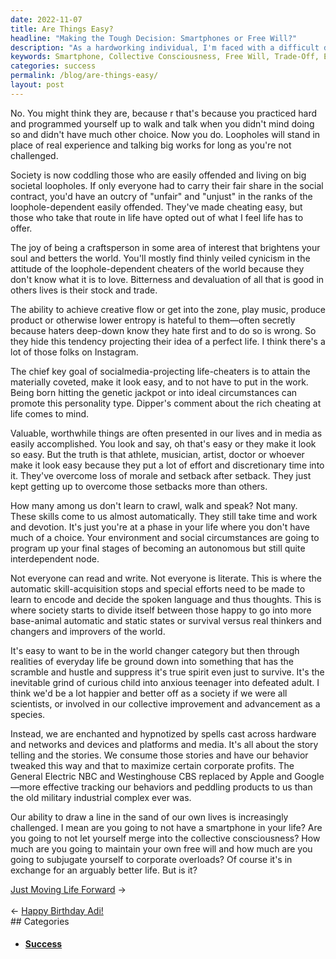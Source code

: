 ```yaml
---
date: 2022-11-07
title: Are Things Easy?
headline: "Making the Tough Decision: Smartphones or Free Will?"
description: "As a hardworking individual, I'm faced with a difficult decision: do I choose to have a smartphone in my life and give in to collective consciousness, or do I resist corporate overloads and maintain my own free will? It's a trade-off, as having a smartphone could lead to an arguably better life, but is it really worth it? Read on to explore the implications of this complex decision and discover how to draw a line in the sand."
keywords: Smartphone, Collective Consciousness, Free Will, Trade-Off, Easily Offended, Hard Work, Dedication, Success, Hypnotized, Behavior, Manipulated, Corporate Profits, Draw Line in the Sand, Implications, Complex Decision
categories: success
permalink: /blog/are-things-easy/
layout: post
---
```



No. You might think they are, because r that's because you practiced hard and
programmed yourself up to walk and talk when you didn't mind doing so and
didn't have much other choice. Now you do. Loopholes will stand in place of
real experience and talking big works for long as you're not challenged.

Society is now coddling those who are easily offended and living on big
societal loopholes. If only everyone had to carry their fair share in the
social contract, you'd have an outcry of "unfair" and "unjust" in the ranks of
the loophole-dependent easily offended. They've made cheating easy, but those
who take that route in life have opted out of what I feel life has to offer.

The joy of being a craftsperson in some area of interest that brightens your
soul and betters the world. You'll mostly find thinly veiled cynicism in the
attitude of the loophole-dependent cheaters of the world because they don't
know what it is to love. Bitterness and devaluation of all that is good in
others lives is their stock and trade.

The ability to achieve creative flow or get into the zone, play music, produce
product or otherwise lower entropy is hateful to them—often secretly because
haters deep-down know they hate first and to do so is wrong. So they hide this
tendency projecting their idea of a perfect life. I think there's a lot of
those folks on Instagram.

The chief key goal of socialmedia-projecting life-cheaters is to attain the
materially coveted, make it look easy, and to not have to put in the work.
Being born hitting the genetic jackpot or into ideal circumstances can promote
this personality type. Dipper's comment about the rich cheating at life comes
to mind.

Valuable, worthwhile things are often presented in our lives and in media as
easily accomplished. You look and say, oh that's easy or they make it look so
easy. But the truth is that athlete, musician, artist, doctor or whoever make
it look easy because they put a lot of effort and discretionary time into it.
They've overcome loss of morale and setback after setback. They just kept
getting up to overcome those setbacks more than others.

How many among us don't learn to crawl, walk and speak? Not many. These skills
come to us almost automatically. They still take time and work and devotion.
It's just you're at a phase in your life where you don't have much of a choice.
Your environment and social circumstances are going to program up your final
stages of becoming an autonomous but still quite interdependent node.

Not everyone can read and write. Not everyone is literate. This is where the
automatic skill-acquisition stops and special efforts need to be made to learn
to encode and decide the spoken language and thus thoughts. This is where
society starts to divide itself between those happy to go into more base-animal
automatic and static states or survival versus real thinkers and changers and
improvers of the world.

It's easy to want to be in the world changer category but then through
realities of everyday life be ground down into something that has the scramble
and hustle and suppress it's true spirit even just to survive. It's the
inevitable grind of curious child into anxious teenager into defeated adult. I
think we'd be a lot happier and better off as a society if we were all
scientists, or involved in our collective improvement and advancement as a
species.

Instead, we are enchanted and hypnotized by spells cast across hardware and
networks and devices and platforms and media. It's all about the story telling
and the stories. We consume those stories and have our behavior tweaked this
way and that to maximize certain corporate profits. The General Electric NBC
and Westinghouse CBS replaced by Apple and Google—more effective tracking our
behaviors and peddling products to us than the old military industrial complex
ever was.

Our ability to draw a line in the sand of our own lives is increasingly
challenged. I mean are you going to not have a smartphone in your life? Are you
going to not let yourself merge into the collective consciousness? How much are
you going to maintain your own free will and how much are you going to
subjugate yourself to corporate overloads? Of course it's in exchange for an
arguably better life. But is it?


<div class="post-nav"><div class="post-nav-next"><a href="/blog/just-moving-life-forward">Just Moving Life Forward</a><span class="arrow">&nbsp;&rarr;</span></div> &nbsp; <div class="post-nav-prev"><span class="arrow">&larr;&nbsp;</span><a href="/blog/happy-birthday-adi">Happy Birthday Adi!</a></div></div>
## Categories

<ul>
<li><h4><a href='/success/'>Success</a></h4></li></ul>